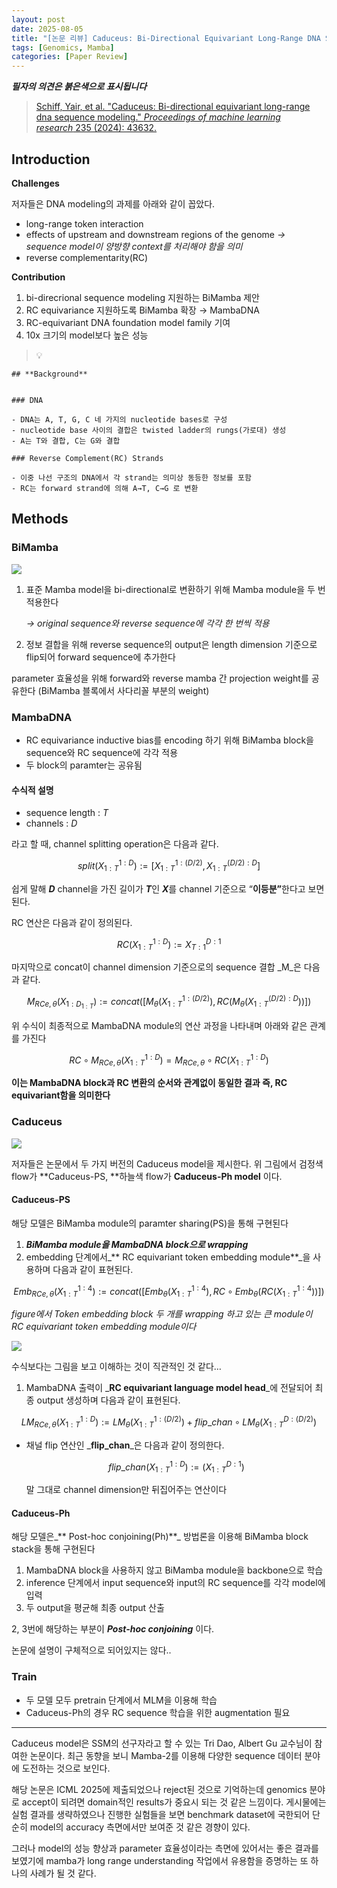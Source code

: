 ```yaml
---
layout: post
date: 2025-08-05
title: "[논문 리뷰] Caduceus: Bi-Directional Equivariant Long-Range DNA Sequence Modeling"
tags: [Genomics, Mamba]
categories: [Paper Review]
---
```


<span class="notion-red">_**필자의 의견은 붉은색으로 표시됩니다**_</span>


> [Schiff, Yair, et al. "Caduceus: Bi-directional equivariant long-range dna sequence modeling." ](https://pmc.ncbi.nlm.nih.gov/articles/PMC12189541/)[_Proceedings of machine learning research_](https://pmc.ncbi.nlm.nih.gov/articles/PMC12189541/)[ 235 (2024): 43632.](https://pmc.ncbi.nlm.nih.gov/articles/PMC12189541/)



## Introduction


**Challenges**


저자들은 DNA modeling의 과제를 아래와 같이 꼽았다.

- long-range token interaction
- effects of upstream and downstream regions of the genome 
_→ sequence model이 양방향 context를 처리해야 함을 의미_
- reverse complementarity(RC)

**Contribution**

1. bi-direcrional sequence modeling 지원하는 BiMamba 제안
1. RC equivariance 지원하도록 BiMamba 확장 → MambaDNA
1. RC-equivariant DNA foundation model family 기여
1. 10x 크기의 model보다 높은 성능

> 💡 


	## **Background**


	### DNA

	- DNA는 A, T, G, C 네 가지의 nucleotide bases로 구성
	- nucleotide base 사이의 결합은 twisted ladder의 rungs(가로대) 생성
	- A는 T와 결합, C는 G와 결합

	### Reverse Complement(RC) Strands

	- 이중 나선 구조의 DNA에서 각 strand는 의미상 동등한 정보를 포함
	- RC는 forward strand에 의해 A→T, C→G 로 변환


## Methods



### BiMamba


![](https://prod-files-secure.s3.us-west-2.amazonaws.com/542b861c-36a8-4051-84e5-8804b6728dba/2c247d59-7815-4980-99f0-8f0d21f445a7/image.png?X-Amz-Algorithm=AWS4-HMAC-SHA256&X-Amz-Content-Sha256=UNSIGNED-PAYLOAD&X-Amz-Credential=ASIAZI2LB466Y3Z56I6V%2F20250810%2Fus-west-2%2Fs3%2Faws4_request&X-Amz-Date=20250810T140051Z&X-Amz-Expires=3600&X-Amz-Security-Token=IQoJb3JpZ2luX2VjEJ3%2F%2F%2F%2F%2F%2F%2F%2F%2F%2FwEaCXVzLXdlc3QtMiJHMEUCIQC%2FigRP91F0vU3khxvheHSuhgOPolvlPGO2sTimhjNlUgIgIoWAR0UF36CXE1oHU48CCzg0a6ULvhYI9%2BqzGgJI61wqiAQI1v%2F%2F%2F%2F%2F%2F%2F%2F%2F%2FARAAGgw2Mzc0MjMxODM4MDUiDE7Ec6L25EtRFLPkEyrcAwc12baoGOPtyhMk6IX3VJ59J0h33GLca1cou9T%2BU7cfsdtx7WSO4FhGRJp%2Bup1ujIW8X8wUPrQjJXfPeLQfaNg4ITn0NZvZw3Z1AsY1M3d21F8oQovKOLef8%2B1JUCndo%2BMzmvxGuO2FrXxJuOQoATDG6cJ6J9pIje4EfpBw3%2FP6Wks2ZPUgYxbiczSGiCqeRwVmX3urXAKfbiWTF5u%2BWgABAZvx%2F9jERHmonmFIcwj63qfgJuZnZ%2BC9wG3fa0ZHHoNbt3L1v3cQOFmz5JDlRPgq6wmmnm%2F6Pc8xFXX5pVVTZy590e6pStNwp6crP7M4gktU92Vb0q2lqCXLasf%2F5U5%2FNfj0pT4PlVyfLnOLE34JI2o1Ivxvhruro5ZCYIWT6ZfljlsaB6FGOYAZmL%2BHN%2FvP%2BhlQXGeQIfzg5km1fSqbCLYYZ0P5YaagueqK%2FWIBNqdDlNUQU%2FZ8h1fJJvwJpblFdy3WBA1HXaj0VeRhRK7YvIVlBFXPb6N39%2Fjuhs3vsOEgMaPYYSwvDHdJU9SL1naTV%2B%2B8UR7QcXilKKV9CP%2BtbPuyyW2w2gNU3ks5HgSRwuUD30im6OJ3M3HbNEy9HYyFUzLKsoX9ddksmJ5DEvwilZvHHF0m5uNuZLBtMKSl4sQGOqUBzsMmGRxm1rdGpi07EsDNpjXMks6FuzEQ33lHD6dOph7i%2BGcBsJBnpz5WOwRP8FBa9bRipZpXpJg41EKtbKcSvq8CSQ8QfwhKh5lWRZRmFtfnIqinyqJodMSusyzf4sDg1Et8Wou0ekg%2FegY0C8sSLqdxDOh78irVNKHHglnBQzNKsbmtQCpj0dhTE%2BciFUsj08xEcGEISboCPOewwx2ZJ5Wzxx%2Bo&X-Amz-Signature=154d7e4e9c1eb28aa636c08860b164bda5b2b13c2098992ce280abc23f9f15b6&X-Amz-SignedHeaders=host&x-amz-checksum-mode=ENABLED&x-id=GetObject)

1. 표준 Mamba model을 bi-directional로 변환하기 위해 Mamba module을 두 번 적용한다

	_→ original sequence와 reverse sequence에 각각 한 번씩 적용_

1. 정보 결합을 위해 reverse sequence의 output은 length dimension 기준으로 flip되어 forward sequence에 추가한다

parameter 효율성을 위해 forward와 reverse mamba 간 projection weight를 공유한다 (BiMamba 블록에서 사다리꼴 부분의 weight)



### MambaDNA

- RC equivariance inductive bias를 encoding 하기 위해 BiMamba block을 sequence와 RC sequence에 각각 적용
- 두 block의 paramter는 공유됨


#### 수식적 설명

- sequence length : _T_
- channels : _D_

라고 할 때,  channel splitting operation은 다음과 같다.


$$
split(X^{1:D}_{1:T}):=[X^{1:(D/2)}_{1:T},X^{(D/2):D}_{1:T}]
$$


<span class="notion-red">쉽게 말해 </span><span class="notion-red">_**D**_</span><span class="notion-red"> channel을 가진 길이가 </span><span class="notion-red">_**T**_</span><span class="notion-red">인 </span><span class="notion-red">_**X**_</span><span class="notion-red">를 channel 기준으로 “</span><span class="notion-red">**이등분”**</span><span class="notion-red">한다고 보면 된다.</span>


RC 연산은 다음과 같이 정의된다.


$$
RC(X^{1:D}_{1:T}):=X^{D:1}_{T:1}
$$


마지막으로 concat이 channel dimension 기준으로의 sequence 결합 _M_은 다음과 같다.


$$
M_{RCe,\theta}(X_{1:D_{1:T}}):=concat([M_{\theta}(X^{1:(D/2)}_{1:T}),RC(M_{\theta}(X^{(D/2):D}_{1:T}))])
$$


위 수식이 최종적으로 MambaDNA module의 연산 과정을 나타내며 아래와 같은 관계를 가진다


$$
RC\circ M_{RCe,\theta}(X^{1:D}_{1:T}) = M_{RCe,\theta} \circ RC(X^{1:D}_{1:T})
$$


**이는 MambaDNA block과 RC 변환의 순서와 관계없이 동일한 결과 즉, RC equivariant함을 의미한다**



### Caduceus


![](https://prod-files-secure.s3.us-west-2.amazonaws.com/542b861c-36a8-4051-84e5-8804b6728dba/f94a60d7-8145-473b-aef9-7c68d3ec604a/image.png?X-Amz-Algorithm=AWS4-HMAC-SHA256&X-Amz-Content-Sha256=UNSIGNED-PAYLOAD&X-Amz-Credential=ASIAZI2LB466Y3Z56I6V%2F20250810%2Fus-west-2%2Fs3%2Faws4_request&X-Amz-Date=20250810T140051Z&X-Amz-Expires=3600&X-Amz-Security-Token=IQoJb3JpZ2luX2VjEJ3%2F%2F%2F%2F%2F%2F%2F%2F%2F%2FwEaCXVzLXdlc3QtMiJHMEUCIQC%2FigRP91F0vU3khxvheHSuhgOPolvlPGO2sTimhjNlUgIgIoWAR0UF36CXE1oHU48CCzg0a6ULvhYI9%2BqzGgJI61wqiAQI1v%2F%2F%2F%2F%2F%2F%2F%2F%2F%2FARAAGgw2Mzc0MjMxODM4MDUiDE7Ec6L25EtRFLPkEyrcAwc12baoGOPtyhMk6IX3VJ59J0h33GLca1cou9T%2BU7cfsdtx7WSO4FhGRJp%2Bup1ujIW8X8wUPrQjJXfPeLQfaNg4ITn0NZvZw3Z1AsY1M3d21F8oQovKOLef8%2B1JUCndo%2BMzmvxGuO2FrXxJuOQoATDG6cJ6J9pIje4EfpBw3%2FP6Wks2ZPUgYxbiczSGiCqeRwVmX3urXAKfbiWTF5u%2BWgABAZvx%2F9jERHmonmFIcwj63qfgJuZnZ%2BC9wG3fa0ZHHoNbt3L1v3cQOFmz5JDlRPgq6wmmnm%2F6Pc8xFXX5pVVTZy590e6pStNwp6crP7M4gktU92Vb0q2lqCXLasf%2F5U5%2FNfj0pT4PlVyfLnOLE34JI2o1Ivxvhruro5ZCYIWT6ZfljlsaB6FGOYAZmL%2BHN%2FvP%2BhlQXGeQIfzg5km1fSqbCLYYZ0P5YaagueqK%2FWIBNqdDlNUQU%2FZ8h1fJJvwJpblFdy3WBA1HXaj0VeRhRK7YvIVlBFXPb6N39%2Fjuhs3vsOEgMaPYYSwvDHdJU9SL1naTV%2B%2B8UR7QcXilKKV9CP%2BtbPuyyW2w2gNU3ks5HgSRwuUD30im6OJ3M3HbNEy9HYyFUzLKsoX9ddksmJ5DEvwilZvHHF0m5uNuZLBtMKSl4sQGOqUBzsMmGRxm1rdGpi07EsDNpjXMks6FuzEQ33lHD6dOph7i%2BGcBsJBnpz5WOwRP8FBa9bRipZpXpJg41EKtbKcSvq8CSQ8QfwhKh5lWRZRmFtfnIqinyqJodMSusyzf4sDg1Et8Wou0ekg%2FegY0C8sSLqdxDOh78irVNKHHglnBQzNKsbmtQCpj0dhTE%2BciFUsj08xEcGEISboCPOewwx2ZJ5Wzxx%2Bo&X-Amz-Signature=93af287b7d2ebd2e9621cd17b7b6e56aee810b8de2238548383cee9768857398&X-Amz-SignedHeaders=host&x-amz-checksum-mode=ENABLED&x-id=GetObject)


저자들은 논문에서 두 가지 버전의 Caduceus model을 제시한다. 위 그림에서 검정색 flow가 **Caduceus-PS, **하늘색 flow가 **Caduceus-Ph model** 이다.



#### Caduceus-PS


해당 모델은 BiMamba module의 paramter sharing(PS)을 통해 구현된다

1. _**BiMamba module을 MambaDNA block으로 wrapping**_
1. embedding 단계에서_** RC equivariant token embedding module**_을 사용하며 다음과 같이 표현된다.

$$
Emb_{RCe,\theta}(X^{1:4}_{1:T}):=concat([Emb_{\theta}(X^{1:4}_{1:T}),RC \circ Emb_{\theta}(RC(X^{1:4}_{1:T}))])
$$


_figure에서 Token embedding block 두 개를 wrapping 하고 있는 큰 module이 RC equivariant token embedding module이다_


![](https://prod-files-secure.s3.us-west-2.amazonaws.com/542b861c-36a8-4051-84e5-8804b6728dba/b175e4da-71eb-4e91-8c23-a06dabe673c9/image.png?X-Amz-Algorithm=AWS4-HMAC-SHA256&X-Amz-Content-Sha256=UNSIGNED-PAYLOAD&X-Amz-Credential=ASIAZI2LB466Y3Z56I6V%2F20250810%2Fus-west-2%2Fs3%2Faws4_request&X-Amz-Date=20250810T140051Z&X-Amz-Expires=3600&X-Amz-Security-Token=IQoJb3JpZ2luX2VjEJ3%2F%2F%2F%2F%2F%2F%2F%2F%2F%2FwEaCXVzLXdlc3QtMiJHMEUCIQC%2FigRP91F0vU3khxvheHSuhgOPolvlPGO2sTimhjNlUgIgIoWAR0UF36CXE1oHU48CCzg0a6ULvhYI9%2BqzGgJI61wqiAQI1v%2F%2F%2F%2F%2F%2F%2F%2F%2F%2FARAAGgw2Mzc0MjMxODM4MDUiDE7Ec6L25EtRFLPkEyrcAwc12baoGOPtyhMk6IX3VJ59J0h33GLca1cou9T%2BU7cfsdtx7WSO4FhGRJp%2Bup1ujIW8X8wUPrQjJXfPeLQfaNg4ITn0NZvZw3Z1AsY1M3d21F8oQovKOLef8%2B1JUCndo%2BMzmvxGuO2FrXxJuOQoATDG6cJ6J9pIje4EfpBw3%2FP6Wks2ZPUgYxbiczSGiCqeRwVmX3urXAKfbiWTF5u%2BWgABAZvx%2F9jERHmonmFIcwj63qfgJuZnZ%2BC9wG3fa0ZHHoNbt3L1v3cQOFmz5JDlRPgq6wmmnm%2F6Pc8xFXX5pVVTZy590e6pStNwp6crP7M4gktU92Vb0q2lqCXLasf%2F5U5%2FNfj0pT4PlVyfLnOLE34JI2o1Ivxvhruro5ZCYIWT6ZfljlsaB6FGOYAZmL%2BHN%2FvP%2BhlQXGeQIfzg5km1fSqbCLYYZ0P5YaagueqK%2FWIBNqdDlNUQU%2FZ8h1fJJvwJpblFdy3WBA1HXaj0VeRhRK7YvIVlBFXPb6N39%2Fjuhs3vsOEgMaPYYSwvDHdJU9SL1naTV%2B%2B8UR7QcXilKKV9CP%2BtbPuyyW2w2gNU3ks5HgSRwuUD30im6OJ3M3HbNEy9HYyFUzLKsoX9ddksmJ5DEvwilZvHHF0m5uNuZLBtMKSl4sQGOqUBzsMmGRxm1rdGpi07EsDNpjXMks6FuzEQ33lHD6dOph7i%2BGcBsJBnpz5WOwRP8FBa9bRipZpXpJg41EKtbKcSvq8CSQ8QfwhKh5lWRZRmFtfnIqinyqJodMSusyzf4sDg1Et8Wou0ekg%2FegY0C8sSLqdxDOh78irVNKHHglnBQzNKsbmtQCpj0dhTE%2BciFUsj08xEcGEISboCPOewwx2ZJ5Wzxx%2Bo&X-Amz-Signature=e0fb1735713e4ef69d360dd85a1ca359040ad3ec5475ac7fa7e81f25c2de12a7&X-Amz-SignedHeaders=host&x-amz-checksum-mode=ENABLED&x-id=GetObject)


<span class="notion-red">수식보다는 그림을 보고 이해하는 것이 직관적인 것 같다…</span>

1. MambaDNA 출력이 _**RC equivariant language model head**_에 전달되어 최종 output 생성하며 다음과 같이 표현된다.

$$
LM_{RCe,\theta}(X^{1:D}_{1:T}):= LM_{\theta}(X^{1:(D/2)}_{1:T})+flip\_chan\circ LM_{\theta}(X^{D:(D/2)}_{1:T})
$$

- 채널 flip 연산인 _**flip\_chan**_은 다음과 같이 정의한다.

	$$
	flip\_chan(X^{1:D}_{1:T}):=(X^{D:1}_{1:T})
	$$


	말 그대로 channel dimension만 뒤집어주는 연산이다



#### Caduceus-Ph


해당 모델은_** Post-hoc conjoining(Ph)**_ 방법론을 이용해 BiMamba block stack을 통해 구현된다

1. MambaDNA block을 사용하지 않고 BiMamba module을 backbone으로 학습
1. inference 단계에서 input sequence와 input의 RC sequence를 각각 model에 입력
1. 두 output을 평균해 최종 output 산출

2, 3번에 해당하는 부분이 _**Post-hoc conjoining**_ 이다.


<span class="notion-red">논문에 설명이 구체적으로 되어있지는 않다..</span>



### Train

- 두 모델 모두 pretrain 단계에서 MLM을 이용해 학습
- Caduceus-Ph의 경우 RC sequence 학습을 위한 augmentation 필요

---


<span class="notion-red">Caduceus model은 SSM의 선구자라고 할 수 있는 Tri Dao, Albert Gu 교수님이 참여한 논문이다. 최근 동향을 보니 Mamba-2를 이용해 다양한 sequence 데이터 분야에 도전하는 것으로 보인다.</span>


<span class="notion-red">해당 논문은 ICML 2025에 제출되었으나 reject된 것으로 기억하는데 genomics 분야로 accept이 되려면 domain적인 results가 중요시 되는 것 같은 느낌이다. 게시물에는 실험 결과를 생략하였으나 진행한 실험들을 보면 benchmark dataset에 국한되어 단순히 model의 accuracy 측면에서만 보여준 것 같은 경향이 있다.</span>


<span class="notion-red">그러나 model의 성능 향상과 parameter 효율성이라는 측면에 있어서는 좋은 결과를 보였기에 mamba가 long range understanding 작업에서 유용함을 증명하는 또 하나의 사례가 될 것 같다.</span>

